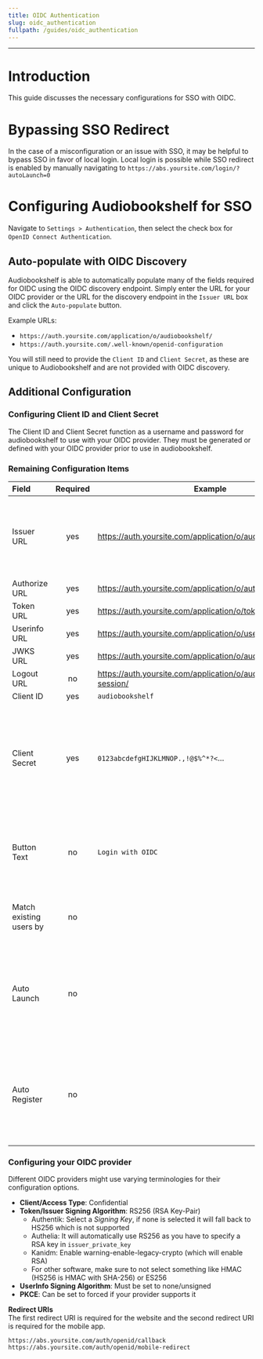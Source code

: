 ```yaml
---
title: OIDC Authentication
slug: oidc_authentication
fullpath: /guides/oidc_authentication
---
```


---

# Introduction

This guide discusses the necessary configurations for SSO with OIDC.

# Bypassing SSO Redirect

In the case of a misconfiguration or an issue with SSO, it may be helpful to bypass SSO in favor of local login. Local login is possible while SSO redirect is enabled by manually navigating to `https://abs.yoursite.com/login/?autoLaunch=0`

# Configuring Audiobookshelf for SSO

Navigate to `Settings > Authentication`, then select the check box for `OpenID Connect Authentication`.

## Auto-populate with OIDC Discovery

Audiobookshelf is able to automatically populate many of the fields required for OIDC using the OIDC discovery endpoint. Simply enter the URL for your OIDC provider or the URL for the discovery endpoint in the `Issuer URL` box and click the `Auto-populate` button. 

Example URLs:
- `https://auth.yoursite.com/application/o/audiobookshelf/`
- `https://auth.yoursite.com/.well-known/openid-configuration`

You will still need to provide the `Client ID` and `Client Secret`, as these are unique to Audiobookshelf and are not provided with OIDC discovery.

## Additional Configuration
### Configuring Client ID and Client Secret
The Client ID and Client Secret function as a username and password for audiobookshelf to use with your OIDC provider. They must be generated or defined with your OIDC provider prior to use in audiobookshelf.

### Remaining Configuration Items

| Field | Required | Example | Description  |
| :--- | :---: |---|---|
|  Issuer URL |  yes | https://auth.yoursite.com/application/o/audiobookshelf/  |  The URL which uniquely identifies an OIDC instance. The OIDC provider must know itself as this URL.  |
|  Authorize URL  | yes  |  https://auth.yoursite.com/application/o/authorize/ |    |
|  Token URL |  yes | https://auth.yoursite.com/application/o/token/  |   |
|  Userinfo URL | yes  | https://auth.yoursite.com/application/o/userinfo/  |   |
|  JWKS URL | yes  | https://auth.yoursite.com/application/o/audiobookshelf/jwks/  |   |
|  Logout URL | no  | https://auth.yoursite.com/application/o/audiobookshelf/end-session/  |   |
|  Client ID | yes  |  `audiobookshelf` |   |
|  Client Secret | yes  | `0123abcdefgHIJKLMNOP.,!@$%^*?<`...  |  The "password" that audiobookshelf uses to authenticate with the OIDC provider. Authelia shares an [overview of good practices](https://www.authelia.com/integration/openid-connect/frequently-asked-questions/#how-do-i-generate-client-secrets) |
|  Button Text |  no | `Login with OIDC`  |  Button text shown on the login page. If nothing is specified defaults to `Login with OpenID` |
|  Match existing users by | no  |   | Used to match existing Audiobookshelf users with your provider.  |
|  Auto Launch | no  |   | Redirect to the auth provider automatically when navigating to the login page (manual override path /login?autoLaunch=0)  |
|  Auto Register | no  |   | Automatically create new users after logging in (new users are created with User account type and download only permissions) |

### Configuring your OIDC provider

Different OIDC providers might use varying terminologies for their configuration options.

- **Client/Access Type**: Confidential
- **Token/Issuer Signing Algorithm**: RS256 (RSA Key-Pair)
  - Authentik: Select a *Signing Key*, if none is selected it will fall back to HS256 which is not supported
  - Authelia: It will automatically use RS256 as you have to specify a RSA key in `issuer_private_key`
  - Kanidm: Enable warning-enable-legacy-crypto (which will enable RSA)
  - For other software, make sure to not select something like HMAC (HS256 is HMAC with SHA-256) or ES256
- **UserInfo Signing Algorithm**: Must be set to none/unsigned
- **PKCE**: Can be set to forced if your provider supports it

**Redirect URIs**  
The first redirect URI is required for the website and the second redirect URI is required for the mobile app.

```
https://abs.yoursite.com/auth/openid/callback 
https://abs.yoursite.com/auth/openid/mobile-redirect
```
